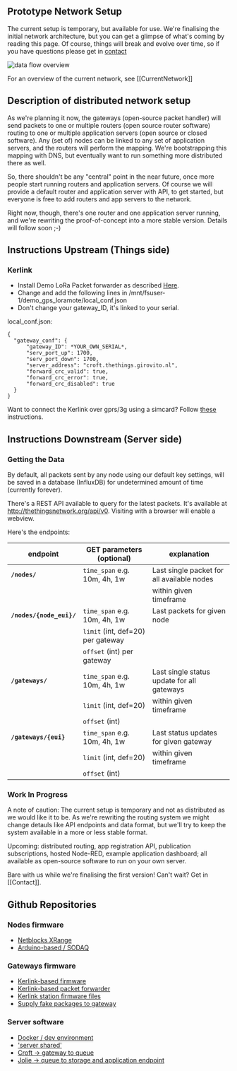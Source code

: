 ## Prototype Network Setup

The current setup is temporary, but available for use.
We're finalising the initial network architecture, but
you can get a glimpse of what's coming by reading this page.
Of course, things will break and evolve over time, so
if you have questions please get in [contact](Contact)

![data flow overview](https://raw.githubusercontent.com/wiki/TheThingsNetwork/docs/imgs/ttn_prototype_data_flow.png)

For an overview of the current network, see
[[CurrentNetwork]]

## Description of distributed network setup
As we're planning it now, the gateways (open-source packet handler) will send packets to one or multiple routers (open source router software) routing to one or multiple application servers (open source or closed software). Any (set of) nodes can be linked to any set of application servers, and the routers will perform the mapping. We're bootstrapping this mapping with DNS, but eventually want to run something more distributed there as well.

So, there shouldn't be any "central" point in the near future, once more people start running routers and application servers. Of course we will provide a default router and application server with API, to get started, but everyone is free to add routers and app servers to the network.

Right now, though, there's one router and one application server running, and we're rewriting the proof-of-concept into a more stable version. Details will follow soon ;-)


## Instructions Upstream (Things side)
### Kerlink
* Install Demo LoRa Packet forwarder as described [Here](http://wikikerlink.fr/lora-station/doku.php?id=wiki:semtech#demo_lora_packet_forwarderready-to-use_package).
* Change and add the following lines in /mnt/fsuser-1/demo_gps_loramote/local_conf.json
* Don't change your gateway_ID, it's linked to your serial.

local_conf.json:

	{
	  "gateway_conf": {
	      "gateway_ID": *YOUR_OWN_SERIAL*,
		  "serv_port_up": 1700,
		  "serv_port_down": 1700,
		  "server_address": "croft.thethings.girovito.nl",
		  "forward_crc_valid": true,
		  "forward_crc_error": true,
		  "forward_crc_disabled": true
	  }
	}

Want to connect the Kerlink over gprs/3g using a simcard? Follow [these](gateways/kerlink/mobile-connection) instructions.



## Instructions Downstream (Server side)

### Getting the Data
By default, all packets sent by any node using our default key settings,
will be saved in a database (InfluxDB) for undetermined amount of time
(currently forever).

There's a REST API available to query for the latest packets.
It's available at http://thethingsnetwork.org/api/v0. Visiting
with a browser will enable a webview.

Here's the endpoints:

| endpoint                       | GET parameters (optional)               | explanation                                  |
| ------------------------------ | --------------------------------------- | -------------------------------------------- |
| **`/nodes/`**                  | `time_span` e.g. 10m, 4h, 1w            | Last single packet for all available nodes   |
|                                |                                         | within given timeframe                       |
| **`/nodes/{node_eui}/`**       | `time_span` e.g. 10m, 4h, 1w            | Last packets for given node                  |
|                                | `limit` (int, def=20) per gateway       |                                              |
|                                | `offset` (int) per gateway              |                                              |
| **`/gateways/`**               | `time_span` e.g. 10m, 4h, 1w            | Last single status update for all gateways   |
|                                | `limit` (int, def=20)                   | within given timeframe                       |
|                                | `offset` (int)                          |                                              |
| **`/gateways/{eui}`**          | `time_span` e.g. 10m, 4h, 1w            | Last status updates for given gateway        |
|                                | `limit` (int, def=20)                   | within given timeframe                       |
|                                | `offset` (int)                          |                                              |


### Work In Progress
A note of caution:
The current setup is temporary and not as distributed as we would like it to be.
As we're rewriting the routing system we might change detauls like API endpoints
and data format, but we'll try to keep the system available in a more or less
stable format.

Upcoming: distributed routing, app registration API, publication subscriptions,
hosted Node-RED, example application dashboard; all available as open-source
software to run on your own server.

Bare with us while we're finalising the first version! Can't wait? Get in [[Contact]].


## Github Repositories

### Nodes firmware
* [Netblocks XRange](https://github.com/TheThingsNetwork/XRange)
* [Arduino-based / SODAQ](https://github.com/TheThingsNetwork/loraduino)

### Gateways firmware
* [Kerlink-based firmware](https://github.com/TheThingsNetwork/lora_gateway)
* [Kerlink-based packet forwarder](https://github.com/TheThingsNetwork/packet_forwarder)
* [Kerlink station firmware files](https://github.com/TheThingsNetwork/kerlink-station-firmware)
* [Supply fake packages to gateway](https://github.com/TheThingsNetwork/ghost_node)

### Server software
* [Docker / dev environment](https://github.com/TheThingsNetwork/server-devenv)
* ['server shared'](https://github.com/TheThingsNetwork/server-shared)
* [Croft -> gateway to queue](https://github.com/TheThingsNetwork/croft)
* [Jolie -> queue to storage and application endpoint](https://github.com/TheThingsNetwork/jolie)